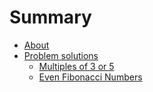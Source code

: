 # Summary

- [About](./about.md)
- [Problem solutions](./solutions.md)
  - [Multiples of 3 or 5](explanations/1.md)
  - [Even Fibonacci Numbers](explanations/2.md)
